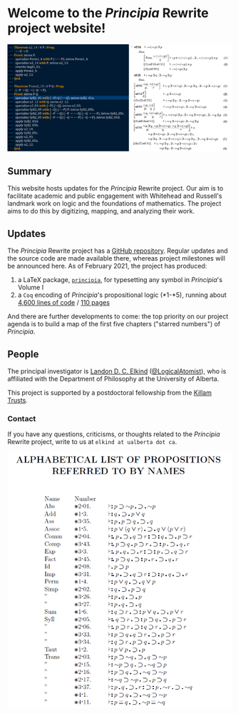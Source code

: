 # Welcome to the *Principia* Rewrite project website!

![*Principia* & `Coq` side-by-side](PM2.14-2.15.png)

## Summary
This website hosts updates for the *Principia* Rewrite project. Our aim is to facilitate academic and public engagement with Whitehead and Russell's landmark work on logic and the foundations of mathematics. The project aims to do this by digitizing, mapping, and analyzing their work.

## Updates

The *Principia* Rewrite project has a [GitHub repository](https://github.com/LogicalAtomist/principia). Regular updates and the source code are made available there, whereas project milestones will be announced here. As of February 2021, the project has produced:

1. a LaTeX package, [`principia`](https://ctan.org/pkg/principia), for typesetting any symbol in *Principia*'s Volume I
2. a `Coq` encoding of *Principia*'s propositional logic (\*1-\*5), running about [4,600 lines of code](https://github.com/LogicalAtomist/principia/blob/master/PL.v) / [110 pages](https://github.com/LogicalAtomist/principia/blob/master/PL.pdf)

And there are further developments to come: the top priority on our project agenda is to build a map of the first five chapters ("starred numbers") of *Principia*.

## People

The principal investigator is [Landon D. C. Elkind](https://landondcelkind.com) ([@LogicalAtomist](https://twitter.com/LogicalAtomist)), who is affiliated with the Department of Philosophy at the University of Alberta.

This project is supported by a postdoctoral fellowship from the [Killam Trusts](https://killamlaureates.ca/).

### Contact

If you have any questions, criticisms, or thoughts related to the *Principia* Rewrite project, write to us at `elkind at ualberta dot ca`.

![Sample page of *Principia* digitized with LaTeX using the `principia` package](SamplePMalphabeticallistofprops.png)
